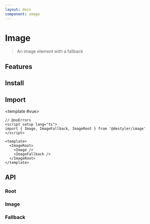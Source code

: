 ```yaml
---
layout: docs
component: image
---
```


# Image

> An image element with a fallback

<Preview name="images" />

## Features

<Features :lists="[
  'Automatic and manual control over when the image renders.',
  'Fallback part accepts any children.',
  'Optionally delay fallback rendering to avoid content flashing.',
]" />

## Install

<CodeGroupPackage name="@destyler/image" />

## Import

<CodePreview :tabs="[
  {value: 'vue', label: 'index.vue', icon: 'vscode-icons:file-type-vue'}
]">

<template #vue>

```vue twoslash
// @noErrors
<script setup lang="ts">
import { Image, ImageFallback, ImageRoot } from '@destyler/image'
</script>

<template>
  <ImageRoot>
    <Image />
    <ImageFallback />
  </ImageRoot>
</template>
```

</template>

</CodePreview>

## API

### Root

<!--@include: ../../packages/components/image/.docs/root.md-->

### Image

<!--@include: ../../packages/components/image/.docs/image.md-->

### Fallback

<!--@include: ../../packages/components/image/.docs/fallback.md-->
